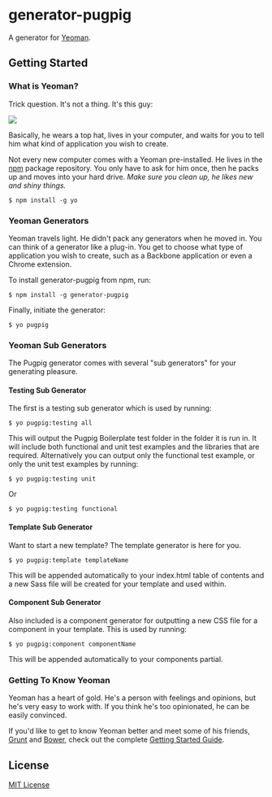 # generator-pugpig

A generator for [Yeoman](http://yeoman.io).


## Getting Started

### What is Yeoman?

Trick question. It's not a thing. It's this guy:

![](http://i.imgur.com/JHaAlBJ.png)

Basically, he wears a top hat, lives in your computer, and waits for you to tell him what kind of application you wish to create.

Not every new computer comes with a Yeoman pre-installed. He lives in the [npm](https://npmjs.org) package repository. You only have to ask for him once, then he packs up and moves into your hard drive. *Make sure you clean up, he likes new and shiny things.*

```
$ npm install -g yo
```

### Yeoman Generators

Yeoman travels light. He didn't pack any generators when he moved in. You can think of a generator like a plug-in. You get to choose what type of application you wish to create, such as a Backbone application or even a Chrome extension.

To install generator-pugpig from npm, run:

```
$ npm install -g generator-pugpig
```

Finally, initiate the generator:

```
$ yo pugpig
```

### Yeoman Sub Generators

The Pugpig generator comes with several "sub generators" for your generating pleasure. 

#### Testing Sub Generator

The first is a testing sub generator which is used by running:

```
$ yo pugpig:testing all
```

This will output the Pugpig Boilerplate test folder in the folder it is run in. It will include both functional and unit test examples and the libraries that are required. Alternatively you can output only the functional test example, or only the unit test examples by running:


```
$ yo pugpig:testing unit
```

Or

```
$ yo pugpig:testing functional
```

#### Template Sub Generator

Want to start a new template? The template generator is here for you.

```
$ yo pugpig:template templateName
```

This will be appended automatically to your index.html table of contents and a new Sass file will be created for your template and used within.

#### Component Sub Generator

Also included is a component generator for outputting a new CSS file for a component in your template. This is used by running:

```
$ yo pugpig:component componentName
```

This will be appended automatically to your components partial.

### Getting To Know Yeoman

Yeoman has a heart of gold. He's a person with feelings and opinions, but he's very easy to work with. If you think he's too opinionated, he can be easily convinced.

If you'd like to get to know Yeoman better and meet some of his friends, [Grunt](http://gruntjs.com) and [Bower](http://bower.io), check out the complete [Getting Started Guide](https://github.com/yeoman/yeoman/wiki/Getting-Started).


## License

[MIT License](http://en.wikipedia.org/wiki/MIT_License)
